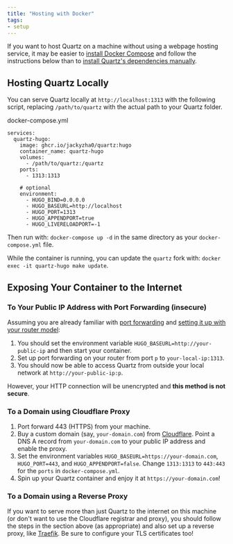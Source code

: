 ```yaml
---
title: "Hosting with Docker"
tags:
- setup
---
```


If you want to host Quartz on a machine without using a webpage hosting service, it may be easier to [install Docker Compose](https://docs.docker.com/compose/install/) and follow the instructions below than to [install Quartz's dependencies manually](content/gaia/notes/preview%20changes.md).
## Hosting Quartz Locally
You can serve Quartz locally at `http://localhost:1313` with the following script, replacing `/path/to/quartz` with the 
actual path to your Quartz folder.

docker-compose.yml
```
services:
  quartz-hugo:
    image: ghcr.io/jackyzha0/quartz:hugo
    container_name: quartz-hugo
    volumes:
      - /path/to/quartz:/quartz
    ports:
      - 1313:1313

    # optional
    environment:
      - HUGO_BIND=0.0.0.0
      - HUGO_BASEURL=http://localhost
      - HUGO_PORT=1313
      - HUGO_APPENDPORT=true
      - HUGO_LIVERELOADPORT=-1
```

Then run with: `docker-compose up -d` in the same directory as your `docker-compose.yml` file.

While the container is running, you can update the `quartz` fork with: `docker exec -it quartz-hugo make update`.

## Exposing Your Container to the Internet

### To Your Public IP Address with Port Forwarding (insecure)

Assuming you are already familiar with [port forwarding](https://en.wikipedia.org/wiki/Port_forwarding) and [setting it up with your router model](https://portforward.com):

1. You should set the environment variable `HUGO_BASEURL=http://your-public-ip` and then start your container.
2. Set up port forwarding on your router from port `p` to `your-local-ip:1313`.
3. You should now be able to access Quartz from outside your local network at `http://your-public-ip:p`.

However, your HTTP connection will be unencrypted and **this method is not secure**.

### To a Domain using Cloudflare Proxy

1. Port forward 443 (HTTPS) from your machine.
2. Buy a custom domain (say, `your-domain.com`) from [Cloudflare](https://www.cloudflare.com/products/registrar/). Point a DNS A record from `your-domain.com` to your public IP address and enable the proxy.
3. Set the environment variables `HUGO_BASEURL=https://your-domain.com`, `HUGO_PORT=443`, and `HUGO_APPENDPORT=false`. Change `1313:1313` to `443:443` for the `ports` in `docker-compose.yml`.
4. Spin up your Quartz container and enjoy it at `https://your-domain.com`!

### To a Domain using a Reverse Proxy

If you want to serve more than just Quartz to the internet on this machine (or don't want to use the Cloudflare registrar and proxy), you should follow the steps in the section above (as appropriate) and also set up a reverse proxy, like [Traefik](https://doc.traefik.io/traefik). Be sure to configure your TLS certificates too!
